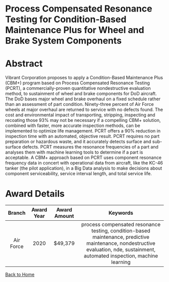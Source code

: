 
Process Compensated Resonance Testing for Condition-Based Maintenance Plus for Wheel and Brake System Components
================================================================================================================

# Abstract


Vibrant Corporation proposes to apply a Condition-Based Maintenance Plus (CBM+) program based on Process Compensated Resonance Testing (PCRT), a commercially-proven quantitative nondestructive evaluation method, to sustainment of wheel and brake components for DoD aircraft. The DoD bases major wheel and brake overhaul on a fixed schedule rather than an assessment of part condition. Ninety-three percent of Air Force wheels at major overhaul are returned to service with no defects found. The cost and environmental impact of transporting, stripping, inspecting and recoating those 93% may not be necessary if a compelling CBM+ solution, combined with faster, more accurate inspection methods, can be implemented to optimize life management. PCRT offers a 90% reduction in inspection time with an automated, objective result. PCRT requires no part preparation or hazardous waste, and it accurately detects surface and sub-surface defects. PCRT measures the resonance frequencies of a part and analyses them with machine learning tools to determine if a part is acceptable. A CBM+ approach based on PCRT uses component resonance frequency data in concert with operational data from aircraft, like the KC-46 tanker (the pilot application), in a Big Data analysis to make decisions about component serviceability, service interval length, and total service life.  

# Award Details

|Branch|Award Year|Award Amount|Keywords|
| :---: | :---: | :---: | :---: |
|Air Force|2020|$49,379|process compensated resonance testing, condition-based maintenance, predictive maintenance, nondestructive evaluation, nde, sustainment, automated inspection, machine learning|
  
  


[Back to Home](https://github.com/chrischow/dod_sbir_awards/Reports/DJ/#1657)